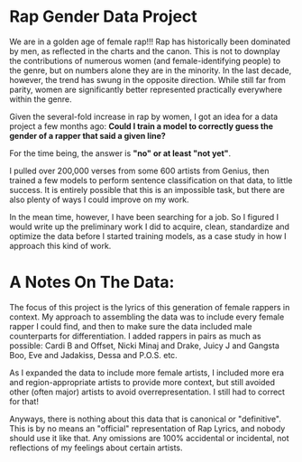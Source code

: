 # Rap Gender Data Project
We are in a golden age of female rap!!! Rap has historically been dominated by men, as reflected in the charts and the canon. This is not to downplay the contributions of numerous women (and female-identifying people) to the genre, but on numbers alone they are in the minority. In the last decade, however, the trend has swung in the opposite direction. While still far from parity, women are significantly better represented practically everywhere within the genre.

Given the several-fold increase in rap by women, I got an idea for a data project a few months ago: **Could I train a model to correctly guess the gender of a rapper that said a given line?**

For the time being, the answer is **"no" or at least "not yet"**.

I pulled over 200,000 verses from some 600 artists from Genius, then trained a few models to perform sentence classification on that data, to little success. It is entirely possible that this is an impossible task, but there are also plenty of ways I could improve on my work.

In the mean time, however, I have been searching for a job. So I figured I would write up the preliminary work I did to acquire, clean, standardize and optimize the data before I started training models, as a case study in how I approach this kind of work.

# A Notes On The Data:
The focus of this project is the lyrics of this generation of female rappers in context. My approach to assembling the data was to include every female rapper I could find, and then to make sure the data included male counterparts for differentiation. I added rappers in pairs as much as possible: Cardi B and Offset, Nicki Minaj and Drake, Juicy J and Gangsta Boo, Eve and Jadakiss, Dessa and P.O.S. etc.

As I expanded the data to include more female artists, I included more era and region-appropriate artists to provide more context, but still avoided other (often major) artists to avoid overrepresentation. I still had to correct for that!

Anyways, there is nothing about this data that is canonical or "definitive". This is by no means an "official" representation of Rap Lyrics, and nobody should use it like that. Any omissions are 100% accidental or incidental, not reflections of my feelings about certain artists.